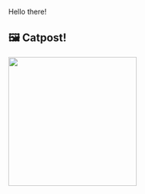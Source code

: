 Hello there!



## 🖼️ Catpost!

<sub>
    <img src="https://cdn2.thecatapi.com/images/27v.jpg" height="256">
</sub>


